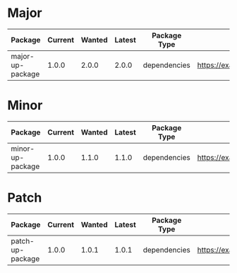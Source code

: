 # Major
| Package | Current | Wanted | Latest | Package Type | URL | CHANGELOG |
|---|---|---|---|---|---|---|
| major-up-package | 1.0.0 | 2.0.0 | 2.0.0 | dependencies | https://example.com/major |  |

# Minor
| Package | Current | Wanted | Latest | Package Type | URL | CHANGELOG |
|---|---|---|---|---|---|---|
| minor-up-package | 1.0.0 | 1.1.0 | 1.1.0 | dependencies | https://example.com/minor |  |

# Patch
| Package | Current | Wanted | Latest | Package Type | URL | CHANGELOG |
|---|---|---|---|---|---|---|
| patch-up-package | 1.0.0 | 1.0.1 | 1.0.1 | dependencies | https://example.com/patch |  |
